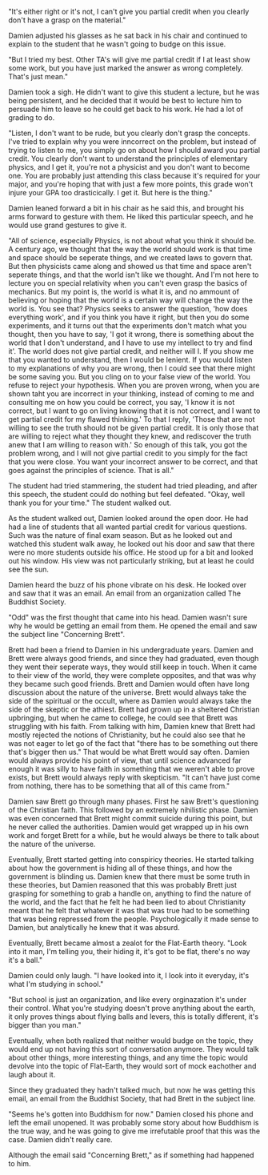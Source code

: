 "It's either right or it's not, I can't give you partial credit when you
clearly don't have a grasp on the material."

Damien adjusted his glasses as he sat back in his chair and continued to
explain to the student that he wasn't going to budge on this issue.

"But I tried my best. Other TA's will give me partial credit if I at least show
some work, but you have just marked the answer as wrong completely. That's just
mean."

Damien took a sigh. He didn't want to give this student a lecture, but he was
being persistent, and he decided that it would be best to lecture him to
persuade him to leave so he could get back to his work. He had a lot of grading
to do.

"Listen, I don't want to be rude, but you clearly don't grasp the concepts.
I've tried to explain why you were inncorrect on the problem, but instead of
trying to listen to me, you simply go on about how I should award you partial
credit. You clearly don't want to understand the principles of elementary
physics, and I get it, you're not a physicist and you don't want to become one.
You are probably just attending this class because it's required for your
major, and you're hoping that with just a few more points, this grade won't
injure your GPA too drasticically. I get it. But here is the thing."

Damien leaned forward a bit in his chair as he said this, and brought his arms
forward to gesture with them. He liked this particular speech, and he would use
grand gestures to give it.

"All of science, especially Physics, is not about what you think it should be.
A century ago, we thought that the way the world should work is that time and
space should be seperate things, and we created laws to govern that. But then
physicists came along and showed us that time and space aren't seperate things,
and that the world isn't like we thought. And I'm not here to lecture you on
special relativity when you can't even grasp the basics of mechanics. But my
point is, the world is what it is, and no ammount of believing or hoping that
the world is a certain way will change the way the world is. You see that?
Physics seeks to answer the question, 'how does everything work', and if you
think you have it right, but then you do some experiments, and it turns out
that the experiments don't match what you thought, then you have to say, 'I got
it wrong, there is something about the world that I don't understand, and I
have to use my intellect to try and find it'. The world does not give partial
credit, and neither will I. If you show me that you wanted to understand, then
I would be lenient. If you would listen to my explanations of why you are
wrong, then I could see that there might be some saving you. But you cling on
to your false view of the world. You refuse to reject your hypothesis. When you
are proven wrong, when you are shown taht you are incorrect in your thinking,
instead of coming to me and consulting me on how you could be correct, you say,
'I know it is not correct, but I want to go on living knowing that it is not
correct, and I want to get partial credit for my flawed thinking.' To that I
reply, 'Those that are not willing to see the truth should not be given partial
credit. It is only those that are willing to reject what they thought they
knew, and rediscover the truth anew that I am willing to reason with.' So
enough of this talk, you got the problem wrong, and I will not give partial
credit to you simply for the fact that you were close. You want your incorrect
answer to be correct, and that goes against the principles of science. That is
all."

The student had tried stammering, the student had tried pleading, and after
this speech, the student could do nothing but feel defeated. "Okay, well thank
you for your time." The student walked out.

As the student walked out, Damien looked around the open door. He had had a
line of students that all wanted partial credit for various questions. Such was
the nature of final exam season. But as he looked out and watched this student
walk away, he looked out his door and saw that there were no more students
outside his office. He stood up for a bit and looked out his window. His view
was not particularly striking, but at least he could see the sun.

Damien heard the buzz of his phone vibrate on his desk. He looked over and saw
that it was an email. An email from an organization called The Buddhist
Society.

"Odd" was the first thought that came into his head. Damien wasn't sure why he
would be getting an email from them. He opened the email and saw the subject
line "Concerning Brett".

Brett had been a friend to Damien in his undergraduate years. Damien and Brett
were always good friends, and since they had graduated, even though they went
their seperate ways, they would still keep in touch. When it came to their view
of the world, they were complete opposites, and that was why they became such
good friends. Brett and Damien would often have long discussion about the
nature of the universe. Brett would always take the side of the spiritual or
the occult, where as Damien would always take the side of the skeptic or the
athiest. Brett had grown up in a sheltered Christian upbringing, but when he
came to college, he could see that Brett was struggling with his faith. From
talking with him, Damien knew that Brett had mostly rejected the notions of
Christianity, but he could also see that he was not eager to let go of the fact
that "there has to be something out there that's bigger then us." That would be
what Brett would say often. Damien would always provide his point of view, that
until science advanced far enough it was silly to have faith in something that
we weren't able to prove exists, but Brett would always reply with skepticism.
"It can't have just come from nothing, there has to be something that all of
this came from."

Damien saw Brett go through many phases. First he saw Brett's questioning of
the Christian faith. This followed by an extremely nihilistic phase. Damien was
even concerned that Brett might commit suicide during this point, but he never
called the authorities. Damien would get wrapped up in his own work and forget
Brett for a while, but he would always be there to talk about the nature of the
universe.

Eventually, Brett started getting into conspiricy theories. He started talking
about how the government is hiding all of these things, and how the government
is blinding us. Damien knew that there must be some truth in these theories,
but Damien reasoned that this was probably Brett just grasping for something to
grab a handle on, anything to find the nature of the world, and the fact that
he felt he had been lied to about Christianity meant that he felt that whatever
it was that was true had to be something that was being repressed from the
people. Psychologically it made sense to Damien, but analytically he knew that
it was absurd.

Eventually, Brett became almost a zealot for the Flat-Earth theory. "Look into
it man, I'm telling you, their hiding it, it's got to be flat, there's no way
it's a ball."

Damien could only laugh. "I have looked into it, I look into it everyday, it's
what I'm studying in school."

"But school is just an organization, and like every orginazation it's under
their control. What you're studying doesn't prove anything about the earth, it
only proves things about flying balls and levers, this is totally different,
it's bigger than you man."

Eventually, when both realized that neither would budge on the topic, they
would end up not having this sort of conversation anymore. They would talk
about other things, more interesting things, and any time the topic would
devolve into the topic of Flat-Earth, they would sort of mock eachother and
laugh about it.

Since they graduated they hadn't talked much, but now he was getting this
email, an email from the Buddhist Society, that had Brett in the subject line.

"Seems he's gotten into Buddhism for now." Damien closed his phone and left the
email unopened. It was probably some story about how Buddhism is the true way,
and he was going to give me irrefutable proof that this was the case. Damien
didn't really care. 

Although the email said "Concerning Brett," as if something had happened to
him.
